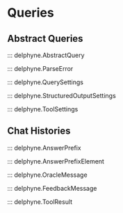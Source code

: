 # Queries

<!-- Covers core.queries, core.chat -->

## Abstract Queries

::: delphyne.AbstractQuery

::: delphyne.ParseError

::: delphyne.QuerySettings

::: delphyne.StructuredOutputSettings

::: delphyne.ToolSettings

## Chat Histories

::: delphyne.AnswerPrefix

::: delphyne.AnswerPrefixElement

::: delphyne.OracleMessage

::: delphyne.FeedbackMessage

::: delphyne.ToolResult
